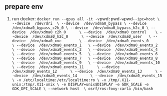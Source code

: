## prepare env
1. run docker: 
` docker run --gpus all -it -v `pwd`:`pwd` -w `pwd` --ipc=host \
--device  /dev/dri	\
--device  /dev/xdma0_bypass	\
--device  /dev/xdma0_bypass_c2h_0 \
--device  /dev/xdma0_bypass_h2c_0 \
--device  /dev/xdma0_c2h_0  	\
--device  /dev/xdma0_control  	\
--device  /dev/xdma0_h2c_0  	\
--device  /dev/xdma0_user  	\
--device  /dev/xdma0_xvc		\
--device  /dev/xdma0_events_0   	\
--device  /dev/xdma0_events_1  	\
--device  /dev/xdma0_events_2  	\
--device  /dev/xdma0_events_3  	\
--device  /dev/xdma0_events_4  	\
--device  /dev/xdma0_events_5  	\
--device  /dev/xdma0_events_6  	\
--device  /dev/xdma0_events_7  	\
--device  /dev/xdma0_events_8  	\
--device  /dev/xdma0_events_9 	\
--device  /dev/xdma0_events_10    \
--device  /dev/xdma0_events_11  	\
--device  /dev/xdma0_events_12  	\
--device  /dev/xdma0_events_13  	\
--device  /dev/xdma0_events_14   	\
--device  /dev/xdma0_events_15	\
-v /etc/localtime:/etc/localtime:ro \
-v /tmp/.X11-unix:/tmp/.X11-unix \
-e DISPLAY=unix$DISPLAY -e GDK_SCALE -e GDK_DPI_SCALE \
--network host 	\
osrf/ros:foxy-carla /bin/bash `
